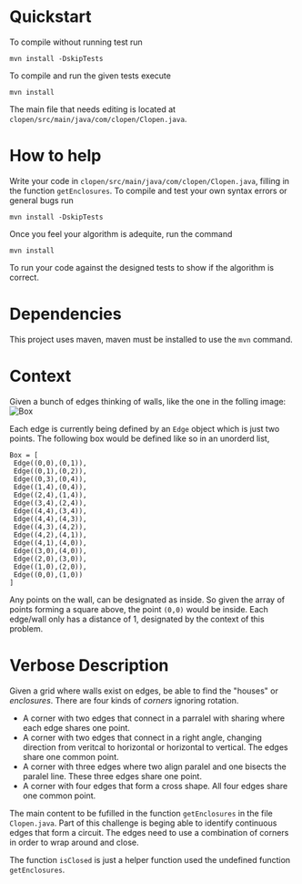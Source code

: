 # Quickstart

To compile without running test run

    mvn install -DskipTests
	
To compile and run the given tests execute

    mvn install

The main file that needs editing is located at `clopen/src/main/java/com/clopen/Clopen.java`.

# How to help

Write your code in `clopen/src/main/java/com/clopen/Clopen.java`, filling in the function `getEnclosures`. To compile and test your own syntax errors or general bugs run 

    mvn install -DskipTests
	
Once you feel your algorithm is adequite, run the command

    mvn install
	
To run your code against the designed tests to show if the algorithm is correct.

# Dependencies

This project uses maven, maven must be installed to use the `mvn` command.

# Context

Given a bunch of edges thinking of walls, like the one in the folling image: ![Box](https://i.postimg.cc/WpYzxM4Y/box.png)

Each edge is currently being defined by an `Edge` object which is just two points. The following box would be defined like so in an unorderd list, 

	Box = [
	 Edge((0,0),(0,1)),
	 Edge((0,1),(0,2)),
	 Edge((0,3),(0,4)),
	 Edge((1,4),(0,4)),
	 Edge((2,4),(1,4)),
	 Edge((3,4),(2,4)),
	 Edge((4,4),(3,4)),
	 Edge((4,4),(4,3)),
	 Edge((4,3),(4,2)),
	 Edge((4,2),(4,1)),
	 Edge((4,1),(4,0)),
	 Edge((3,0),(4,0)),
	 Edge((2,0),(3,0)),
	 Edge((1,0),(2,0)),
	 Edge((0,0),(1,0))
	]
	
Any points on the wall, can be designated as inside. So given the array of points forming a square above, the point `(0,0)` would be inside. Each edge/wall only has a distance of 1, designated by the context of this problem.

# Verbose Description

Given a grid where walls exist on edges, be able to find the "houses" or *enclosures*. There are four kinds of *corners* ignoring rotation.

 - A corner with two edges that connect in a parralel with sharing where each edge shares one point.
 - A corner with two edges that connect in a right angle, changing direction from veritcal to horizontal or horizontal to vertical. The edges share one common point.
 - A corner with three edges where two align paralel and one bisects the paralel line. These three edges share one point.
 - A corner with four edges that form a cross shape. All four edges share one common point.
 
The main content to be fufilled in the function `getEnclosures` in the file `Clopen.java`. Part of this challenge is beging able to identify continuous edges that form a circuit. The edges need to use a combination of corners in order to wrap around and close.
 
The function `isClosed` is just a helper function used the undefined function `getEnclosures`.

